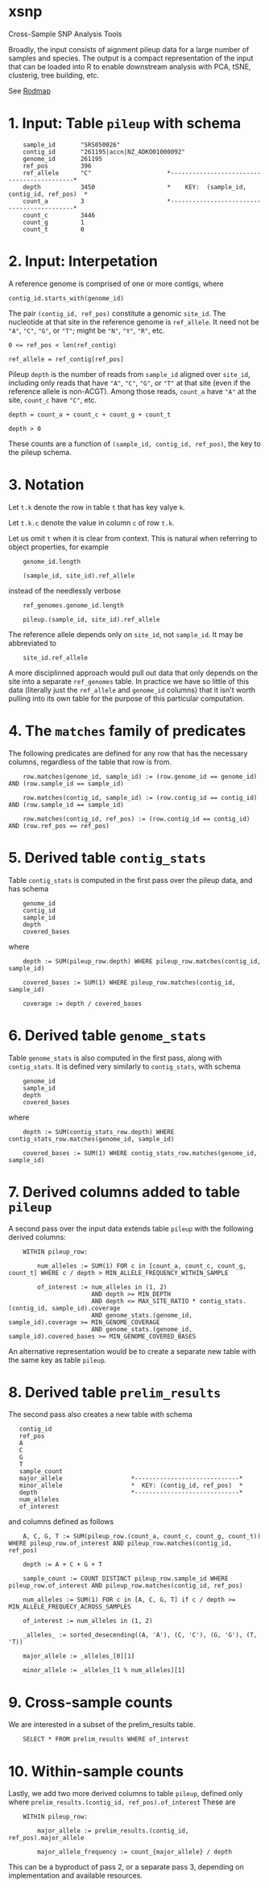# xsnp
Cross-Sample SNP Analysis Tools

Broadly, the input consists of aignment pileup data for a large number of samples and species.   The output is a compact representation of the input that can be loaded into R to enable downstream analysis with PCA, tSNE, clusterig, tree building, etc.

See [Rodmap](https://github.com/czbiohub/xsnp/wiki)

# 1.  Input:  Table `pileup` with schema
```
    sample_id       "SRS050026"
    contig_id       "261195|accn|NZ_ADKO01000092"
    genome_id       261195
    ref_pos         396
    ref_allele      "C"                     *-------------------------------------------*
    depth           3450                    *    KEY:  (sample_id, contig_id, ref_pos)  *
    count_a         3                       *-------------------------------------------*
    count_c         3446
    count_g         1
    count_t         0
```

# 2.  Input:  Interpetation

A reference genome is comprised of one or more contigs, where
```
contig_id.starts_with(genome_id)
```

The pair `(contig_id, ref_pos)` constitute a genomic `site_id`.  The nucleotide at that site in the reference genome is `ref_allele`.  It need not be `"A"`, `"C"`, `"G"`, or `"T"`; might be `"N"`, `"Y"`, `"R"`, etc.
```
0 <= ref_pos < len(ref_contig)

ref_allele = ref_contig[ref_pos]
```

Pileup `depth` is the number of reads from `sample_id` aligned over `site_id`, including only reads that have `"A"`, `"C"`, `"G"`, or `"T"` at that site (even if the reference allele is non-ACGT).  Among those reads, `count_a` have `"A"` at the site, `count_c` have `"C"`, etc.
```
depth = count_a + count_c + count_g + count_t

depth > 0
```
These counts are a function of `(sample_id, contig_id, ref_pos)`, the key to the pileup schema.


# 3.  Notation


Let `t.k` denote the row in table `t` that has key valye `k`.

Let `t.k.c` denote the value in column `c` of row `t.k`.

Let us omit `t` when it is clear from context.  This is natural when referring to object properties, for example
```
    genome_id.length
        
    (sample_id, site_id).ref_allele
```
instead of the needlessly verbose
```
    ref_genomes.genome_id.length
    
    pileup.(sample_id, site_id).ref_allele    
```
The reference allele depends only on `site_id`, not `sample_id`.  It may be abbreviated to
```
    site_id.ref_allele
```
A more disciplinned approach would pull out data that only depends on the site into a separate `ref_genomes` table.  In practice we have so little of this data (literally just the `ref_allele` and `genome_id` columns) that it isn't worth pulling into its own table for the purpose of this particular computation.

# 4.  The `matches` family of predicates

The following predicates are defined for any row that has the necessary columns, regardless of the table that row is from.

```
    row.matches(genome_id, sample_id) := (row.genome_id == genome_id) AND (row.sample_id == sample_id)
    
    row.matches(contig_id, sample_id) := (row.contig_id == contig_id) AND (row.sample_id == sample_id)
    
    row.matches(contig_id, ref_pos) := (row.contig_id == contig_id) AND (row.ref_pos == ref_pos)
```


# 5.  Derived table `contig_stats`
Table `contig_stats` is computed in the first pass over the pileup data, and has schema
```
    genome_id
    contig_id
    sample_id
    depth
    covered_bases
```
where
```
    depth := SUM(pileup_row.depth) WHERE pileup_row.matches(contig_id, sample_id)

    covered_bases := SUM(1) WHERE pileup_row.matches(contig_id, sample_id)

    coverage := depth / covered_bases
```

# 6.  Derived table `genome_stats`
Table `genome_stats` is also computed in the first pass, along with `contig_stats`.  It is defined very similarly to `contig_stats`, with schema
```
    genome_id
    sample_id
    depth
    covered_bases
```
where
```
    depth := SUM(contig_stats_row.depth) WHERE contig_stats_row.matches(genome_id, sample_id)

    covered_bases := SUM(1) WHERE contig_stats_row.matches(genome_id, sample_id)
```

# 7. Derived columns added to table `pileup`
A second pass over the input data extends table `pileup` with the following derived columns:
```
    WITHIN pileup_row:

        num_alleles := SUM(1) FOR c in [count_a, count_c, count_g, count_t] WHERE c / depth > MIN_ALLELE_FREQUENCY_WITHIN_SAMPLE

        of_interest := num_alleles in (1, 2)
                       AND depth >= MIN_DEPTH
                       AND depth <= MAX_SITE_RATIO * contig_stats.(contig_id, sample_id).coverage
                       AND genome_stats.(genome_id, sample_id).coverage >= MIN_GENOME_COVERAGE
                       AND genome_stats.(genome_id, sample_id).covered_bases >= MIN_GENOME_COVERED_BASES
```
An alternative representation would be to create a separate new table with the same key as table `pileup`.

# 8.  Derived table `prelim_results`
The second pass also creates a new table with schema
```
   contig_id
   ref_pos
   A
   C
   G
   T
   sample_count
   major_allele                   *-----------------------------*
   minor_allele                   *  KEY: (contig_id, ref_pos)  *
   depth                          *-----------------------------*
   num_alleles
   of_interest
```
and columns defined as follows
```
    A, C, G, T := SUM(pileup_row.(count_a, count_c, count_g, count_t)) WHERE pileup_row.of_interest AND pileup_row.matches(contig_id, ref_pos)
   
    depth := A + C + G + T
    
    sample_count := COUNT DISTINCT pileup_row.sample_id WHERE pileup_row.of_interest AND pileup_row.matches(contig_id, ref_pos)
   
    num_alleles := SUM(1) FOR c in [A, C, G, T] if c / depth >= MIN_ALLELE_FREQUECY_ACROSS_SAMPLES
   
    of_interest := num_alleles in (1, 2)
   
    _alleles_ := sorted_desecending((A, 'A'), (C, 'C'), (G, 'G'), (T, 'T))
   
    major_allele := _alleles_[0][1]
   
    minor_allele := _alleles_[1 % num_alleles][1]
```

# 9.  Cross-sample counts
We are interested in a subset of the prelim_results table.
```
    SELECT * FROM prelim_results WHERE of_interest
```


# 10.  Within-sample counts
Lastly, we add two more derived columns to table `pileup`, defined only where
```prelim_results.(contig_id, ref_pos).of_interest```
These are
```
    WITHIN pileup_row:
    
        major_allele := prelim_results.(contig_id, ref_pos).major_allele
    
        major_allele_frequency := count_{major_allele} / depth
```
This can be a byproduct of pass 2, or a separate pass 3, depending on implementation and available resources.
